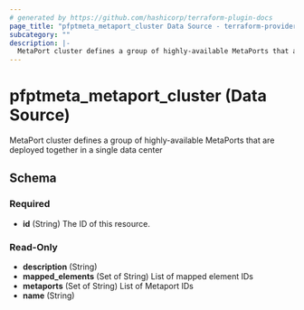 ```yaml
---
# generated by https://github.com/hashicorp/terraform-plugin-docs
page_title: "pfptmeta_metaport_cluster Data Source - terraform-provider-pfptmeta"
subcategory: ""
description: |-
  MetaPort cluster defines a group of highly-available MetaPorts that are deployed together in a single data center
---
```


# pfptmeta_metaport_cluster (Data Source)

MetaPort cluster defines a group of highly-available MetaPorts that are deployed together in a single data center



<!-- schema generated by tfplugindocs -->
## Schema

### Required

- **id** (String) The ID of this resource.

### Read-Only

- **description** (String)
- **mapped_elements** (Set of String) List of mapped element IDs
- **metaports** (Set of String) List of Metaport IDs
- **name** (String)


